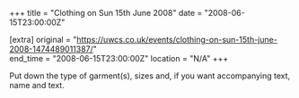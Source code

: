 +++
title = "Clothing on Sun 15th June 2008"
date = "2008-06-15T23:00:00Z"

[extra]
original = "https://uwcs.co.uk/events/clothing-on-sun-15th-june-2008-1474489011387/"    
end_time = "2008-06-15T23:00:00Z"
location = "N/A"
+++

Put down the type of garment(s), sizes and, if you want accompanying text, name and text.


